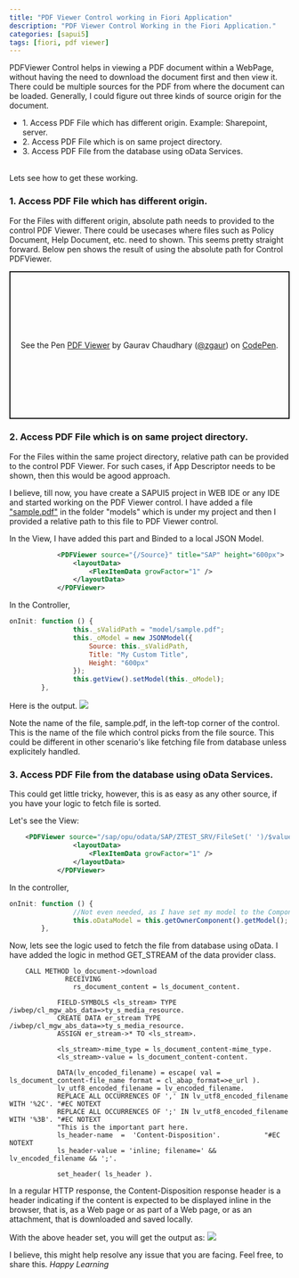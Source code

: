 ```yaml
---
title: "PDF Viewer Control working in Fiori Application"
description: "PDF Viewer Control Working in the Fiori Application."
categories: [sapui5]
tags: [fiori, pdf viewer]
---
```


<p>
PDFViewer Control helps in viewing a PDF document within a WebPage, without having the need to download the document first and then view it. There could be multiple sources for the PDF from where the document can be loaded. Generally, I could figure out three kinds of source origin for the document.
<ul>
<li>1. Access PDF File which has different origin. Example: Sharepoint, server.</li>

<li>2. Access PDF File which is on same project directory.</li>

<li>3. Access PDF File from the database using oData Services.</li>
</ul>

<br>
Lets see how to get these working.
 </p>



<h3> 1. Access PDF File which has different origin. </h3>
<p>
For the Files with different origin, absolute path needs to provided to the control PDF Viewer. There could be usecases where files such as Policy Document, Help Document, etc. need to shown. This seems pretty straight forward.
Below pen shows the result of using the absolute path for Control PDFViewer.
</p>

<p class="codepen" data-height="265" data-theme-id="default" data-default-tab="result" data-user="zgaur" data-slug-hash="BayWOLN" style="height: 265px; box-sizing: border-box; display: flex; align-items: center; justify-content: center; border: 2px solid; margin: 1em 0; padding: 1em;" data-pen-title="PDF Viewer">
  <span>See the Pen <a href="https://codepen.io/zgaur/pen/BayWOLN">
  PDF Viewer</a> by Gaurav Chaudhary (<a href="https://codepen.io/zgaur">@zgaur</a>)
  on <a href="https://codepen.io">CodePen</a>.</span>
</p>
<script async src="https://static.codepen.io/assets/embed/ei.js"></script>

<h3> 2. Access PDF File which is on same project directory. </h3>
<p>
For the Files within the same project directory, relative path can be provided to the control PDF Viewer. For such cases, if App Descriptor needs to be shown, then this would be agood approach.

I believe, till now, you have create a SAPUI5 project in WEB IDE or any IDE and started working on the PDF Viewer control.
I have added a file <u>"sample.pdf"</u> in the folder "models" which is under my project and then I provided a relative path to this file to PDF Viewer control.
</p>

In the View, I have added this part and Binded to a local JSON Model.

```xml
			<PDFViewer source="{/Source}" title="SAP" height="600px">
				<layoutData>
					<FlexItemData growFactor="1" />
				</layoutData>
			</PDFViewer>

```

In the Controller,

```javascript
onInit: function () {
				this._sValidPath = "model/sample.pdf";				
				this._oModel = new JSONModel({
					Source: this._sValidPath,
					Title: "My Custom Title",
					Height: "600px"
				});
				this.getView().setModel(this._oModel);								
        },        
```

Here is the output.
<img src="{{site.url}}{{site.baseurl}}/images/Fiori/PDFViewer/localmodel.png">

Note the name of the file, sample.pdf, in the left-top corner of the control. This is the name of the file which control picks from the file source. This could be different in other scenario's like fetching file from database unless explicitely handled.

<h3> 3. Access PDF File from the database using oData Services. </h3>
<p>
This could get little tricky, however, this is as easy as any other source, if you have your logic to fetch file is sorted.
</p>
Let's see the View:

```xml
	<PDFViewer source="/sap/opu/odata/SAP/ZTEST_SRV/FileSet(' ')/$value" title="SAP" height="600px">
				<layoutData>
					<FlexItemData growFactor="1" />
				</layoutData>
			</PDFViewer>
```

In the controller,

```javascript
onInit: function () {
                //Not even needed, as I have set my model to the Component.js
				this.oDataModel = this.getOwnerComponent().getModel();
		},

```

Now, lets see the logic used to fetch the file from database using oData.
I have added the logic in method GET_STREAM of the data provider class.

```abap
    CALL METHOD lo_document->download              
              RECEIVING
                rs_document_content = ls_document_content.

            FIELD-SYMBOLS <ls_stream> TYPE /iwbep/cl_mgw_abs_data=>ty_s_media_resource.
            CREATE DATA er_stream TYPE /iwbep/cl_mgw_abs_data=>ty_s_media_resource.
            ASSIGN er_stream->* TO <ls_stream>.

            <ls_stream>-mime_type = ls_document_content-mime_type.
            <ls_stream>-value = ls_document_content-content.

            DATA(lv_encoded_filename) = escape( val = ls_document_content-file_name format = cl_abap_format=>e_url ).
            lv_utf8_encoded_filename = lv_encoded_filename.
            REPLACE ALL OCCURRENCES OF ',' IN lv_utf8_encoded_filename WITH '%2C'. "#EC NOTEXT
            REPLACE ALL OCCURRENCES OF ';' IN lv_utf8_encoded_filename WITH '%3B'. "#EC NOTEXT
            "This is the important part here.
            ls_header-name  =  'Content-Disposition'.           "#EC NOTEXT
            ls_header-value = 'inline; filename=' && lv_encoded_filename && ';'.

            set_header( ls_header ).
```
In a regular HTTP response, the Content-Disposition response header is a header indicating if the content is expected to be displayed inline in the browser, that is, as a Web page or as part of a Web page, or as an attachment, that is downloaded and saved locally.

With the above header set, you will get the output as:
<img src="{{site.url}}{{site.baseurl}}/images/Fiori/PDFViewer/odatamodel.png">

I believe, this might help resolve any issue that you are facing. Feel free, to share this.
<i> Happy Learning</i>
